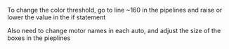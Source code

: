 To change the color threshold, go to line ~160 in the pipelines
and raise or lower the value in the if statement

Also need to change motor names in each auto, 
and adjust the size of the boxes in the pieplines